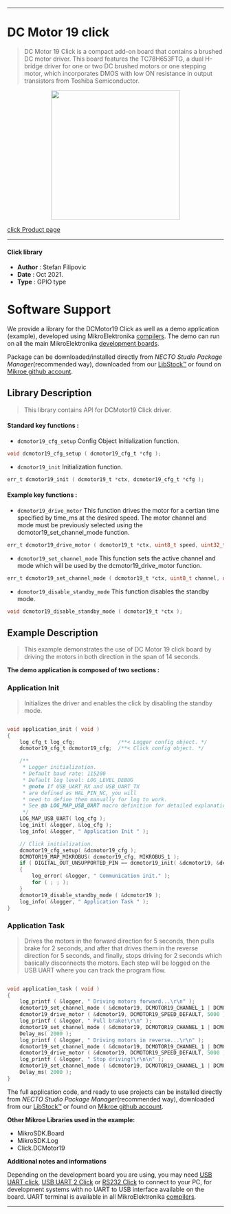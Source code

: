 
---
# DC Motor 19 click

> DC Motor 19 Click is a compact add-on board that contains a brushed DC motor driver. This board features the TC78H653FTG, a dual H-bridge driver for one or two DC brushed motors or one stepping motor, which incorporates DMOS with low ON resistance in output transistors from Toshiba Semiconductor.

<p align="center">
  <img src="https://download.mikroe.com/images/click_for_ide/dcmotor19_click.png" height=300px>
</p>

[click Product page](https://www.mikroe.com/dc-motor-19-click)

---


#### Click library

- **Author**        : Stefan Filipovic
- **Date**          : Oct 2021.
- **Type**          : GPIO type


# Software Support

We provide a library for the DCMotor19 Click
as well as a demo application (example), developed using MikroElektronika
[compilers](https://www.mikroe.com/necto-studio).
The demo can run on all the main MikroElektronika [development boards](https://www.mikroe.com/development-boards).

Package can be downloaded/installed directly from *NECTO Studio Package Manager*(recommended way), downloaded from our [LibStock&trade;](https://libstock.mikroe.com) or found on [Mikroe github account](https://github.com/MikroElektronika/mikrosdk_click_v2/tree/master/clicks).

## Library Description

> This library contains API for DCMotor19 Click driver.

#### Standard key functions :

- `dcmotor19_cfg_setup` Config Object Initialization function.
```c
void dcmotor19_cfg_setup ( dcmotor19_cfg_t *cfg );
```

- `dcmotor19_init` Initialization function.
```c
err_t dcmotor19_init ( dcmotor19_t *ctx, dcmotor19_cfg_t *cfg );
```

#### Example key functions :

- `dcmotor19_drive_motor` This function drives the motor for a certian time specified by time_ms at the desired speed. The motor channel and mode must be previously selected using the dcmotor19_set_channel_mode function.
```c
err_t dcmotor19_drive_motor ( dcmotor19_t *ctx, uint8_t speed, uint32_t time_ms );
```

- `dcmotor19_set_channel_mode` This function sets the active channel and mode which will be used by the dcmotor19_drive_motor function.
```c
err_t dcmotor19_set_channel_mode ( dcmotor19_t *ctx, uint8_t channel, uint8_t mode );
```

- `dcmotor19_disable_standby_mode` This function disables the standby mode.
```c
void dcmotor19_disable_standby_mode ( dcmotor19_t *ctx );
```

## Example Description

> This example demonstrates the use of DC Motor 19 click board by driving the motors in both direction in the span of 14 seconds.

**The demo application is composed of two sections :**

### Application Init

> Initializes the driver and enables the click by disabling the standby mode.

```c

void application_init ( void )
{
    log_cfg_t log_cfg;              /**< Logger config object. */
    dcmotor19_cfg_t dcmotor19_cfg;  /**< Click config object. */

    /** 
     * Logger initialization.
     * Default baud rate: 115200
     * Default log level: LOG_LEVEL_DEBUG
     * @note If USB_UART_RX and USB_UART_TX 
     * are defined as HAL_PIN_NC, you will 
     * need to define them manually for log to work. 
     * See @b LOG_MAP_USB_UART macro definition for detailed explanation.
     */
    LOG_MAP_USB_UART( log_cfg );
    log_init( &logger, &log_cfg );
    log_info( &logger, " Application Init " );

    // Click initialization.
    dcmotor19_cfg_setup( &dcmotor19_cfg );
    DCMOTOR19_MAP_MIKROBUS( dcmotor19_cfg, MIKROBUS_1 );
    if ( DIGITAL_OUT_UNSUPPORTED_PIN == dcmotor19_init( &dcmotor19, &dcmotor19_cfg ) ) 
    {
        log_error( &logger, " Communication init." );
        for ( ; ; );
    }
    dcmotor19_disable_standby_mode ( &dcmotor19 );
    log_info( &logger, " Application Task " );
}

```

### Application Task

> Drives the motors in the forward direction for 5 seconds, then pulls brake for 2 seconds, 
and after that drives them in the reverse direction for 5 seconds, and finally, 
stops driving for 2 seconds which basically disconnects the motors.
Each step will be logged on the USB UART where you can track the program flow.

```c

void application_task ( void )
{
    log_printf ( &logger, " Driving motors forward...\r\n" );
    dcmotor19_set_channel_mode ( &dcmotor19, DCMOTOR19_CHANNEL_1 | DCMOTOR19_CHANNEL_2, DCMOTOR19_MODE_FORWARD );
    dcmotor19_drive_motor ( &dcmotor19, DCMOTOR19_SPEED_DEFAULT, 5000 );
    log_printf ( &logger, " Pull brake!\r\n" );
    dcmotor19_set_channel_mode ( &dcmotor19, DCMOTOR19_CHANNEL_1 | DCMOTOR19_CHANNEL_2, DCMOTOR19_MODE_SHORT_BRAKE );
    Delay_ms( 2000 );
    log_printf ( &logger, " Driving motors in reverse...\r\n" );
    dcmotor19_set_channel_mode ( &dcmotor19, DCMOTOR19_CHANNEL_1 | DCMOTOR19_CHANNEL_2, DCMOTOR19_MODE_REVERSE );
    dcmotor19_drive_motor ( &dcmotor19, DCMOTOR19_SPEED_DEFAULT, 5000 );
    log_printf ( &logger, " Stop driving!\r\n\n" );
    dcmotor19_set_channel_mode ( &dcmotor19, DCMOTOR19_CHANNEL_1 | DCMOTOR19_CHANNEL_2, DCMOTOR19_MODE_STOP );
    Delay_ms( 2000 );
}

```

The full application code, and ready to use projects can be installed directly from *NECTO Studio Package Manager*(recommended way), downloaded from our [LibStock&trade;](https://libstock.mikroe.com) or found on [Mikroe github account](https://github.com/MikroElektronika/mikrosdk_click_v2/tree/master/clicks).

**Other Mikroe Libraries used in the example:**

- MikroSDK.Board
- MikroSDK.Log
- Click.DCMotor19

**Additional notes and informations**

Depending on the development board you are using, you may need
[USB UART click](https://www.mikroe.com/usb-uart-click),
[USB UART 2 Click](https://www.mikroe.com/usb-uart-2-click) or
[RS232 Click](https://www.mikroe.com/rs232-click) to connect to your PC, for
development systems with no UART to USB interface available on the board. UART
terminal is available in all MikroElektronika
[compilers](https://shop.mikroe.com/compilers).

---
